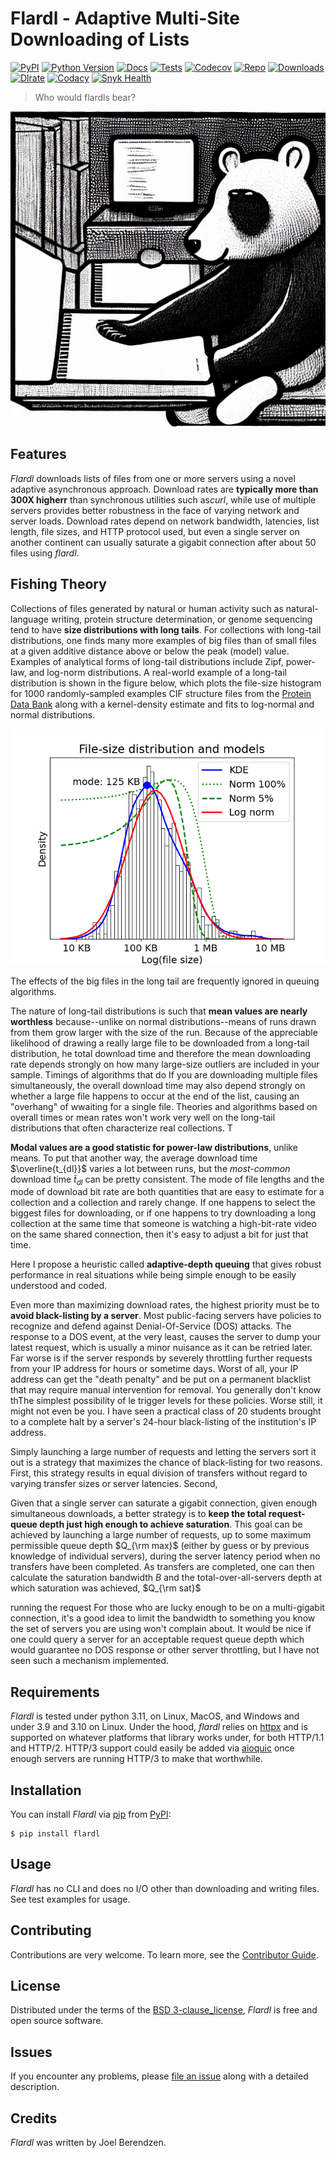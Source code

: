 # Flardl - Adaptive Multi-Site Downloading of Lists

[![PyPI](https://img.shields.io/pypi/v/flardl.svg)][pypi status]
[![Python Version](https://img.shields.io/pypi/pyversions/flardl)][pypi status]
[![Docs](https://img.shields.io/readthedocs/flardl/latest.svg?label=Read%20the%20Docs)][read the docs]
[![Tests](https://github.com/hydrationdynamics/flardl/workflows/Tests/badge.svg)][tests]
[![Codecov](https://codecov.io/gh/hydrationdynamics/flardl/branch/main/graph/badge.svg)][codecov]
[![Repo](https://img.shields.io/github/last-commit/hydrationdynamics/flardl)][repo]
[![Downloads](https://pepy.tech/badge/flardl)][downloads]
[![Dlrate](https://img.shields.io/pypi/dm/flardl)][dlrate]
[![Codacy](https://app.codacy.com/project/badge/Grade/5d86ff69c31d4f8d98ace806a21270dd)][codacy]
[![Snyk Health](https://snyk.io/advisor/python/flardl/badge.svg)][snyk]

[pypi status]: https://pypi.org/project/flardl/
[read the docs]: https://flardl.readthedocs.io/
[tests]: https://github.com/hydrationdynamics/flardl/actions?workflow=Tests
[codecov]: https://app.codecov.io/gh/hydrationdynamics/flardl
[repo]: https://github.com/hydrationdynamics/flardl
[downloads]: https://pepy.tech/project/flardl
[dlrate]: https://github.com/hydrationdynamics/flardl
[codacy]: https://www.codacy.com/gh/hydrationdynamics/flardl?utm_source=github.com&utm_medium=referral&utm_content=hydrationdynamics/zeigen&utm_campaign=Badge_Grade
[snyk]: https://snyk.io/advisor/python/flardl

> Who would flardls bear?

[![logo](https://raw.githubusercontent.com/hydrationdynamics/flardl/main/docs/_static/flardl_bear.png)][logo license]

[logo license]: https://raw.githubusercontent.com/hydrationdynamics/flardl/main/LICENSE.logo.txt

## Features

_Flardl_ downloads lists of files from one or more servers
using a novel adaptive asynchronous approach. Download rates
are **typically more than 300X higherr** than synchronous
utilities such as*curl*, while use of multiple servers
provides better robustness in the face of varying network
and server loads. Download rates depend on network bandwidth,
latencies, list length, file sizes, and HTTP protocol used,
but even a single server on another continent can usually
saturate a gigabit connection after about 50 files using
_flardl_.

## Fishing Theory

Collections of files generated by natural or human activity such
as natural-language writing, protein structure determination,
or genome sequencing tend to have **size distributions with
long tails**. For collections with long-tail distributions, one
finds many more examples of big files than of small files at
a given additive distance above or below the peak (model) value.
Examples of analytical forms of long-tail distributions include
Zipf, power-law, and log-norm distributions. A real-world example
of a long-tail distribution is shown in the figure below, which
plots the file-size histogram for 1000 randomly-sampled examples
CIF structure files from the [Protein Data Bank](https://rcsb.org) along with
a kernel-density estimate and fits to log-normal and normal
distributions.

![sizedist](https://raw.githubusercontent.com/hydrationdynamics/flardl/main/docs/_static/file_size_distribution.png)

The effects of
the big files in the long tail are frequently ignored in queuing
algorithms.

The nature of long-tail distributions is such that **mean values are nearly
worthless** because--unlike on normal distributions--means of runs drawn
from them grow larger with the size of the run. Because of the appreciable
likelihood of drawing a really large file to be downloaded from a long-tail
distribution, he total download time and therefore the mean downloading rate
depends strongly on how many large-size outliers are included in your sample. Timings of algorithms that do
If you are downloading multiple files simultaneously, the overall download
time may also depend strongly on whether a large file happens to occur at
the end of the list, causing an "overhang" of wwaiting for a single file.
Theories and algorithms based on overall times or mean rates won't
work very well on the long-tail distributions that often characterize
real collections. T

**Modal values are a good statistic for power-law distributions**, unlike
means. To put that another way, the average download time $\overline{t_{dl}}$
varies a lot
between runs, but the _most-common_ download time
$\tilde{t}_{dl}$ can be pretty
consistent. The mode of file lengths and the mode of download bit rate
are both quantities that are easy to estimate for a
collection and a collection and rarely change. If one happens to select
the biggest files for downloading, or if one happens to try downloading
a long collection at the same time that someone is watching a high-bit-rate
video on the same shared connection, then it's easy to adjust a bit
for just that time.

Here I propose a heuristic called **adaptive-depth queuing**
that gives robust performance in real situations while being simple
enough to be easily understood and coded.

Even more than maximizing download rates, the highest priority must
be to **avoid black-listing by a server**. Most public-facing servers
have policies to recognize and defend against Denial-Of-Service (DOS)
attacks. The response to a DOS event, at the very least, causes the server to
dump your latest request, which is usually a minor nuisance
as it can be retried later. Far worse is
if the server responds by severely throttling further requests from your
IP address for hours or sometime days.
Worst of all, your IP address can get the "death penalty" and be put
on a permanent blacklist that may require manual intervention for
removal. You generally don't know thThe simplest
possibility of le trigger levels for these policies.
Worse still, it might not even be you. I have seen a practical class
of 20 students brought to a complete halt
by a server's 24-hour black-listing of the institution's IP address.

Simply launching a large number of requests and letting the
servers sort it out is a strategy that maximizes the chance
of black-listing for two reasons. First, this strategy results in
equal division of transfers without regard to varying transfer sizes or
server latencies. Second,

Given that a single server can saturate a gigabit
connection, given enough simultaneous downloads, a better
strategy is to **keep the total request-queue depth just high enough to
achieve saturation**. This goal can be achieved by launching a large
number of requests, up to some maximum permissible queue depth
$Q_{\rm max}$ (either by guess or by previous knowledge of individual
servers), during the server latency period when no transfers have been
completed. As transfers are completed, one can then calculate the
saturation bandwidth $B$ and
the total-over-all-servers depth at which saturation was achieved,
$Q_{\rm sat}$

running the
request For those who are lucky enough to be on
a multi-gigabit connection, it's a good idea to limit the bandwidth
to something you know the set of servers you are using won't complain
about. It would be nice if one could query a server for an acceptable
request queue depth which would guarantee no DOS response or other
server throttling, but I have not seen such a mechanism implemented.

## Requirements

_Flardl_ is tested under python 3.11, on Linux, MacOS, and
Windows and under 3.9 and 3.10 on Linux. Under the hood,
_flardl_ relies on [httpx](https://www.python-httpx.org/) and is supported
on whatever platforms that library works under, for both HTTP/1.1 and HTTP/2.
HTTP/3 support could easily be added via
[aioquic](https://github.com/aiortc/aioquic) once enough servers are
running HTTP/3 to make that worthwhile.

## Installation

You can install _Flardl_ via [pip] from [PyPI]:

```console
$ pip install flardl
```

## Usage

_Flardl_ has no CLI and does no I/O other than downloading and writing
files. See test examples for usage.

## Contributing

Contributions are very welcome.
To learn more, see the [Contributor Guide].

## License

Distributed under the terms of the [BSD 3-clause_license][license],
_Flardl_ is free and open source software.

## Issues

If you encounter any problems,
please [file an issue] along with a detailed description.

## Credits

_Flardl_ was written by Joel Berendzen.

[pypi]: https://pypi.org/
[file an issue]: https://github.com/hydrationdynamics/flardl/issues
[pip]: https://pip.pypa.io/

<!-- github-only -->

[license]: https://github.com/hydrationdynamics/flardl/blob/main/LICENSE
[contributor guide]: https://github.com/hydrationdynamics/flardl/blob/main/CONTRIBUTING.md
